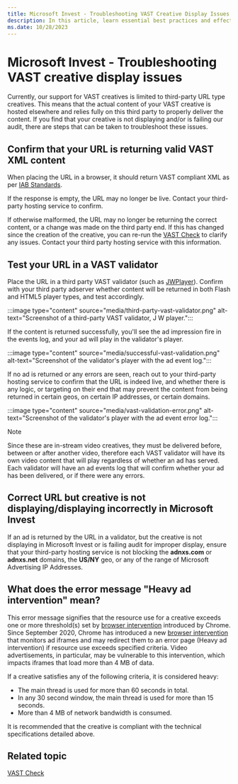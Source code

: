 ```yaml
---
title: Microsoft Invest - Troubleshooting VAST Creative Display Issues
description: In this article, learn essential best practices and effective techniques to troubleshoot and resolve VAST creative display issues.
ms.date: 10/28/2023
---
```


# Microsoft Invest - Troubleshooting VAST creative display issues

Currently, our support for VAST creatives is limited to third-party URL type creatives. This means that the actual content of your VAST creative is hosted elsewhere and relies fully on this third party to properly deliver the content. If you find that your creative is not displaying and/or is failing our audit, there are steps that can be taken to troubleshoot these issues.

## Confirm that your URL is returning valid VAST XML content

When placing the URL in a browser, it should return VAST compliant XML as per [IAB Standards](https://www.iab.net/media/file/VAST-2_0-FINAL.pdf).

If the response is empty, the URL may no longer be live. Contact your third-party hosting service to confirm.

If otherwise malformed, the URL may no longer be returning the correct content, or a change was made on the third party end. If this has
changed since the creation of the creative, you can re-run the [VAST Check](vast-check.md) to clarify any issues. Contact your third party hosting service with this information.

## Test your URL in a VAST validator

Place the URL in a third party VAST validator (such as [JWPlayer](https://demo.jwplayer.com/ad-tester/)). Confirm with your third party adserver whether content will be returned in both Flash and HTML5 player types, and test accordingly.

:::image type="content" source="media/third-party-vast-validator.png" alt-text="Screenshot of a third-party VAST validator, J W player.":::

If the content is returned successfully, you'll see the ad impression fire in the events log, and your ad will play in the validator's player.

:::image type="content" source="media/successful-vast-validation.png" alt-text="Screenshot of the validator's player with the ad event log.":::

If no ad is returned or any errors are seen, reach out to your third-party hosting service to confirm that the URL is indeed live, and
whether there is any logic, or targeting on their end that may prevent the content from being returned in certain geos, on certain IP
addresses, or certain domains.

:::image type="content" source="media/vast-validation-error.png" alt-text="Screenshot of the validator's player with the ad event error log.":::

> [!NOTE]
> Since these are in-stream video creatives, they must be delivered before, between or after another video, therefore each VAST validator will have its own video content that will play regardless of whether an ad has served. Each validator will have an ad events log that will confirm whether your ad has been delivered, or if there were any errors.

## Correct URL but creative is not displaying/displaying incorrectly in Microsoft Invest

If an ad is returned by the URL in a validator, but the creative is not displaying in Microsoft Invest or is failing audit for improper display, ensure that your third-party hosting service is not blocking the **adnxs.com** or **adnxs.net** domains, the **US/NY** geo, or any of the range of Microsoft Advertising IP Addresses.

## What does the error message "Heavy ad intervention" mean?

This error message signifies that the resource use for a creative exceeds one or more threshold(s) set by [browser intervention](https://iabtechlab.com/blog/chrome-will-block-heavy-ads-soon-get-vast-video-ads-ready/) introduced by Chrome. Since September 2020, Chrome has introduced a new [browser intervention](https://iabtechlab.com/blog/chrome-will-block-heavy-ads-soon-get-vast-video-ads-ready/) that monitors ad iframes and may redirect them to an error page (Heavy ad intervention) if resource use exceeds specified criteria. Video advertisements, in particular, may be vulnerable to this intervention, which impacts iframes that load more than 4 MB of data.

If a creative satisfies any of the following criteria, it is considered heavy:

- The main thread is used for more than 60 seconds in total.
- In any 30 second window, the main thread is used for more than 15 seconds.
- More than 4 MB of network bandwidth is consumed.

It is recommended that the creative is compliant with the technical specifications detailed above.

## Related topic

[VAST Check](vast-check.md)

